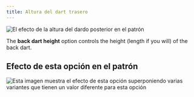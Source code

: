 ```yaml
---
title: Altura del dart trasero
---
```


![El efecto de la altura del dardo posterior en el patrón](sample.png)

The **back dart height** option controls the height (length if you will) of the back dart.

## Efecto de esta opción en el patrón

![Esta imagen muestra el efecto de esta opción superponiendo varias variantes que tienen un valor diferente para esta opción](bella_backdartheight_sample.svg "Efecto de esta opción en el patrón")

